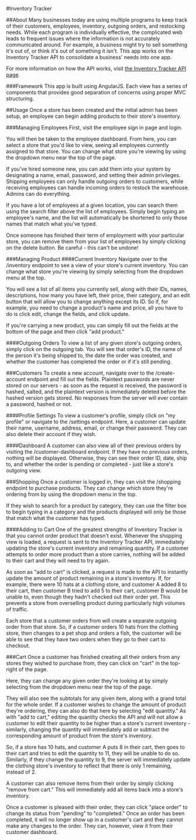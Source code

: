 #Inventory Tracker

##About
Many businesses today are using multiple programs to keep track of their customers, employees, inventory, outgoing orders, and restocking needs. While
each program is individually effective, the complicated web leads to frequent issues where the information is not accurately communicated around. For
example, a business might try to sell something it's out of, or think it's out of something it isn't. This app works on the Inventory Tracker API to
consolidate a business' needs into one app.

For more information on how the API works, visit [the Inventory Tracker API page](https://github.com/abdih17/inventory-tracker).

###Framework
This app is built using AngularJS. Each view has a series of components that provides good separation of concerns using proper MVC structuring.

##Usage
Once a store has been created and the initial admin has been setup, an employee can begin adding products to their store's inventory.

###Managing Employees
First, visit the employee sign in page and login.

You will then be taken to the employee dashboard. From here, you can select a store that you'd like to view, seeing all employees currently assigned to that store. You can change what store you're viewing by using the dropdown menu near the top of the page.

If you've hired someone new, you can add them into your system by designating a name, email, password, and setting their admin privileges. Shipping employees can only handle outgoing orders to customers, while receiving employees can handle incoming orders to restock the warehouse. Admins can do everything.

If you have a lot of employees at a given location, you can search them using the search filter above the list of employees. Simply begin typing an employee's name, and the list will automatically be shortened to only those names that match what you've typed.

Once someone has finished their term of employment with your particular store, you can remove them from your list of employees by simply clicking on the delete button. Be careful - this can't be undone!

###Managing Product
####Current Inventory
Navigate over to the /inventory endpoint to see a view of your store's current inventory. You can change what store you're viewing by simply selecting from the dropdown menu at the top.

You will see a list of all items you currently sell, along with their IDs, names, descriptions, how many you have left, their price, their category, and an edit button that will allow you to change anything except its ID. So if, for example, you need to change a product's name and price, all you have to do is click edit, change the fields, and click update.

If you're carrying a new product, you can simply fill out the fields at the bottom of the page and then click "add product."

####Outgoing Orders
To view a list of any given store's outgoing orders, simply click on the outgoing tab. You will see that order's ID, the name of the person it's being shipped to, the date the order was created, and whether the customer has completed the order or if it's still pending.

###Customers
To create a new account, navigate over to the /create-account endpoint and fill out the fields. Plaintext passwords are never stored on our servers - as soon as the request is received, the password is hashed, salted, and the plaintext version is immediately deleted before the hashed version gets stored. No responses from the server will ever contain a password, hashed or not.

####Profile Settings
To view a customer's profile, simply click on "my profile" or navigate to the /settings endpoint. Here, a customer can update their name, username, address, email, or change their password. They can also delete their account if they wish.

####Dashboard
A customer can also view all of their previous orders by visiting the /customer-dashboard endpoint. If they have no previous orders, nothing will be displayed. Otherwise, they can see their order ID, date, ship to, and whether the order is pending or completed - just like a store's outgoing view.

###Shopping
Once a customer is logged in, they can visit the /shopping endpoint to purchase products. They can change which store they're ordering from by using the dropdown menu in the top.

If they wish to search for a product by category, they can use the filter box to begin typing in a category and the products displayed will only be those that match what the customer has typed.

####Adding to Cart
One of the greatest strengths of Inventory Tracker is that you cannot order product that doesn't exist. Whenever the shopping view is loaded, a request is sent to the Inventory Tracker API, immediately updating the store's current inventory and remaining quantity. If a customer attempts to order more product than a store carries, nothing will be added to their cart and they will need to try again.

As soon as "add to cart" is clicked, a request is made to the API to instantly update the amount of product remaining in a store's inventory. If, for example, there were 10 hats at a clothing store, and customer A added 8 to their cart, then customer B tried to add 5 to their cart, customer B would be unable to, even though they hadn't checked out their order yet. This prevents a store from overselling product during particularly high volumes of traffic.

Each store that a customer orders from will create a separate outgoing order from that store. So, if a customer orders 10 hats from the clothing store, then changes to a pet shop and orders a fish, the customer will be able to see that they have two orders when they go to their cart to checkout.

###Cart
Once a customer has finished creating all their orders from any stores they wished to purchase from, they can click on "cart" in the top-right of the page.

Here, they can change any given order they're looking at by simply selecting from the dropdown menu near the top of the page.

They will also see the subtotals for any given item, along with a grand total for the whole order. If a customer wishes to change the amount of product they're ordering, they can also do that here by selecting "edit quantity." As with "add to cart," editing the quantity checks the API and will not allow a customer to edit their quantity to be higher than a store's current inventory - similarly, changing the quantity will immediately add or subtract the corresponding amount of product from the store's inventory.

So, if a store has 10 hats, and customer A puts 8 in their cart, then goes to their cart and tries to edit the quantity to 11, they will be unable to do so. Similarly, if they change the quantity to 9, the server will immediately update the clothing store's inventory to reflect that there is only 1 remaining, instead of 2.

A customer can also remove items from their order by simply clicking "remove from cart." This will immediately add all items back into a store's inventory.

Once a customer is pleased with their order, they can click "place order" to change its status from "pending" to "completed." Once an order has been completed, it will no longer show up in a customer's cart and they cannot make any changes to the order. They can, however, view it from their customer dashboard.
